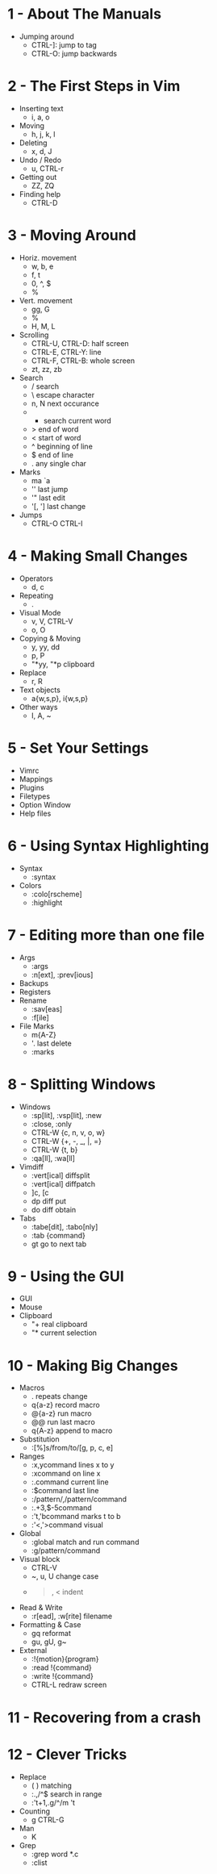 # 1 - About The Manuals
- Jumping around
  * CTRL-]: jump to tag
  * CTRL-O: jump backwards

# 2 - The First Steps in Vim
- Inserting text
  * i, a, o
- Moving
  * h, j, k, l
- Deleting
  * x, d, J
- Undo / Redo
  * u, CTRL-r
- Getting out
  * ZZ, ZQ
- Finding help
  * CTRL-D

# 3 - Moving Around
- Horiz. movement
  * w, b, e
  * f, t
  * 0, ^, $
  * %
- Vert. movement
  * gg, G
  * %
  * H, M, L
- Scrolling
  * CTRL-U, CTRL-D: half screen
  * CTRL-E, CTRL-Y: line
  * CTRL-F, CTRL-B: whole screen
  * zt, zz, zb
- Search
  * / search
  * \ escape character
  * n, N next occurance
  * * search current word
  * \> end of word
  * \< start of word
  * ^ beginning of line
  * $ end of line
  * . any single char
- Marks
  * ma `a
  * '' last jump
  * '" last edit
  * '[, '] last change
- Jumps
  * CTRL-O CTRL-I

# 4 - Making Small Changes
- Operators
  * d, c
- Repeating
  * .
- Visual Mode
  * v, V, CTRL-V
  * o, O
- Copying & Moving
  * y, yy, dd
  * p, P
  * "*yy, "*p clipboard
- Replace
  * r, R
- Text objects
  * a{w,s,p}, i{w,s,p}
- Other ways
  * I, A, ~

# 5 - Set Your Settings
- Vimrc
- Mappings
- Plugins
- Filetypes
- Option Window
- Help files

# 6 - Using Syntax Highlighting
- Syntax
  * :syntax
- Colors
  * :colo[rscheme]
  * :highlight

# 7 - Editing more than one file
- Args
  * :args
  * :n[ext], :prev[ious]
- Backups
- Registers
- Rename
  * :sav[eas]
  * :f[ile]
- File Marks
  * m{A-Z}
  * '. last delete
  * :marks

# 8 - Splitting Windows
- Windows
  * :sp[lit], :vsp[lit], :new
  * :close, :only
  * CTRL-W {c, n, v, o, w}
  * CTRL-W {+, -, _, |, =}
  * CTRL-W {t, b}
  * :qa[ll], :wa[ll]
- Vimdiff
  * :vert[ical] diffsplit
  * :vert[ical] diffpatch
  * ]c, [c
  * dp diff put
  * do diff obtain
- Tabs
  * :tabe[dit], :tabo[nly]
  * :tab {command}
  * gt go to next tab

# 9 - Using the GUI
- GUI
- Mouse
- Clipboard
  * "+ real clipboard
  * "* current selection

# 10 - Making Big Changes
- Macros
  * . repeats change
  * q{a-z} record macro
  * @{a-z} run macro
  * @@ run last macro
  * q{A-z} append to macro
- Substitution
  * :[%]s/from/to/[g, p, c, e]
- Ranges
  * :x,ycommand lines x to y
  * :xcommand on line x
  * :.command current line
  * :$command last line
  * :/pattern/,/pattern/command
  * :.+3,$-5command
  * :'t,'bcommand marks t to b
  * :'<,'>command visual
- Global
  * :global match and run command
  * :g/pattern/command
- Visual block
  * CTRL-V
  * ~, u, U change case
  * >, < indent
- Read & Write
  * :r[ead], :w[rite] filename
- Formatting & Case
  * gq reformat
  * gu, gU, g~
- External
  * :!{motion}{program}
  * :read !{command}
  * :write !{command}
  * CTRL-L redraw screen

# 11 - Recovering from a crash

# 12 - Clever Tricks
- Replace
  * \( \) matching
  * :.,/^$ search in range
  * :'t+1,.g/^/m 't
- Counting
  * g CTRL-G
- Man
  * K
- Grep
  * :grep word *.c
  * :clist
